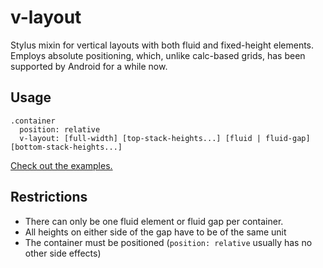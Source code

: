 # v-layout

Stylus mixin for vertical layouts with both fluid and fixed-height elements. Employs absolute positioning, which, unlike calc-based grids, has been supported by Android for a while now.

## Usage

```
.container
  position: relative
  v-layout: [full-width] [top-stack-heights...] [fluid | fluid-gap] [bottom-stack-heights...]
```

[Check out the examples.](http://bopjesvla.github.io/stylus-vertical-layout)

## Restrictions

- There can only be one fluid element or fluid gap per container.
- All heights on either side of the gap have to be of the same unit
- The container must be positioned (`position: relative` usually has no other side effects)
